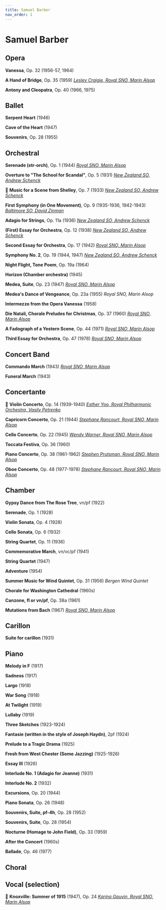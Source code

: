 ```yaml
---
title: Samuel Barber
nav_order: 1
---
```


# Samuel Barber

## Opera

**Vanessa**, Op. 32 (1956-57, 1964)

**A Hand of Bridge**, Op. 35 (1959) [*Lesley Craigie, Royal SNO, Marin Alsop*](https://tidal.com/browse/track/55841797)

**Antony and Cleopatra**, Op. 40 (1966, 1975) 

## Ballet

**Serpent Heart** (1946)

**Cave of the Heart** (1947)

**Souvenirs**, Op. 28 (1955) 

## Orchestral

**Serenade (str-orch)**, Op. 1 (1944) [*Royal SNO, Marin Alsop*](https://tidal.com/browse/track/12017674)

**Overture to "The School for Scandal"**, Op. 5 (1931) [*New Zealand SO, Andrew Schenck*](https://tidal.com/album/313229002)

💎 **Music for a Scene from Shelley**, Op. 7 (1933) [*New Zealand SO, Andrew Schenck*](https://tidal.com/album/313229002)

**First Symphony (in One Movement)**, Op. 9 (1935-1936, 1942-1943) [*Baltimore SO, David Zinman*](https://tidal.com/browse/track/4358823)

**Adagio for Strings**, Op. 11a (1936) [*New Zealand SO, Andrew Schenck*](https://tidal.com/album/313229002)

**(First) Essay for Orchestra**, Op. 12 (1938) [*New Zealand SO, Andrew Schenck*](https://tidal.com/album/313229002)

**Second Essay for Orchestra**, Op. 17 (1942) [*Royal SNO, Marin Alsop*](https://tidal.com/browse/track/284715592)

**Symphony No. 2**, Op. 19 (1944, 1947) [*New Zealand SO, Andrew Schenck*](https://tidal.com/album/313229002)

**Night Flight, Tone Poem**, Op. 19a (1964)

**Horizon (Chamber orchestra)** (1945) 

**Medea, Suite**, Op. 23 (1947) [*Royal SNO, Marin Alsop*](https://tidal.com/browse/track/12020006)

**Medea's Dance of Vengeance**, Op. 23a (1955) *Royal SNO, Marin Alsop*

**Intermezzo from the Opera Vanessa** (1958)	

**Die Natali, Chorale Preludes for Christmas**, Op. 37 (1960) [*Royal SNO, Marin Alsop*](https://tidal.com/browse/track/12020247)

**A Fadograph of a Yestern Scene**, Op. 44 (1971) [*Royal SNO, Marin Alsop*](https://tidal.com/browse/track/55841797)

**Third Essay for Orchestra**, Op. 47 (1978) [*Royal SNO, Marin Alsop*](https://tidal.com/browse/track/284715592)

## Concert Band

**Commando March** (1943) [*Royal SNO, Marin Alsop*](https://tidal.com/browse/track/284715592)

**Funeral March** (1943) 

## Concertante

💎 **Violin Concerto**, Op. 14 (1939-1940) [*Esther Yoo, Royal Philharmonic Orchestra, Vasily Petrenko*](https://tidal.com/browse/track/272245795?u)

**Capricorn Concerto**, Op. 21 (1944) [*Stephane Rancourt, Royal SNO, Marin Alsop*](https://tidal.com/browse/track/55841797)

**Cello Concerto**, Op. 22 (1945) [*Wendy Warner, Royal SNO, Marin Alsop*](https://tidal.com/browse/track/12020006)

**Toccata Festiva**, Op. 36  (1960)

**Piano Concerto**, Op. 38 (1961-1962) [*Stephen Prutsman, Royal SNO, Marin Alsop*](https://tidal.com/browse/track/12020247)

**Oboe Concerto**, Op. 48 (1977-1978) [*Stephane Rancourt, Royal SNO, Marin Alsop*](https://tidal.com/browse/track/55841803)

## Chamber

**Gypsy Dance from The Rose Tree**, vn/pf (1922) 

**Serenade**, Op. 1 (1928) 

**Violin Sonata**, Op. 4 (1928) 

**Cello Sonata**, Op. 6 (1932) 

**String Quartet**, Op. 11 (1936) 

**Commemorative March**, vn/vc/pf (1941) 

**String Quartet** (1947) 

**Adventure** (1954) 

**Summer Music for Wind Quintet**, Op. 31 (1956) *Bergen Wind Quintet*

**Chorale for Washington Cathedral** (1960s) 

**Canzone, fl or vn/pf**, Op. 38a (1961) 

**Mutations from Bach** (1967) [*Royal SNO, Marin Alsop*](https://tidal.com/browse/track/284715592)

## Carillon

**Suite for carillon** (1931) 

## Piano

**Melody in F** (1917) 

**Sadness** (1917) 

**Largo** (1918) 

**War Song** (1918) 

**At Twilight** (1919) 

**Lullaby** (1919) 

**Three Sketches** (1923-1924) 

**Fantasie (written in the style of Joseph Haydn)**, 2pf (1924) 

**Prelude to a Tragic Drama** (1925) 

**Fresh from West Chester (Some Jazzing)** (1925-1926) 

**Essay III** (1926) 

**Interlude No. 1 (Adagio for Jeanne)** (1931) 

**Interlude No. 2** (1932) 

**Excursions**, Op. 20 (1944) 

**Piano Sonata**, Op. 26 (1948) 

**Souvenirs, Suite, pf-4h**, Op. 28 (1952) 

**Souvenirs, Suite**, Op. 28 (1954) 

**Nocturne (Homage to John Field)**, Op. 33 (1959) 

**After the Concert** (1960s) 

**Ballade**, Op. 46 (1977) 

## Choral

## Vocal (selection)

💎 **Knoxville: Summer of 1915** (1947), Op. 24 [*Karina Gauvin, Royal SNO, Marin Alsop*](https://tidal.com/browse/track/284715592)

